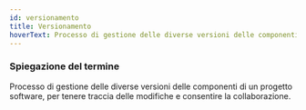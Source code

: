 ```yaml
---
id: versionamento
title: Versionamento
hoverText: Processo di gestione delle diverse versioni delle componenti di un progetto software, per tenere traccia delle modifiche e consentire la collaborazione.
---
```


### Spiegazione del termine

Processo di gestione delle diverse versioni delle componenti di un progetto software, per tenere traccia delle modifiche e consentire la collaborazione.
